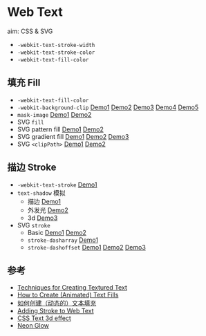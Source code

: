 # Web Text

aim: CSS & SVG

- ```-webkit-text-stroke-width```
- ```-webkit-text-stroke-color```
- ```-webkit-text-fill-color```

## 填充 Fill

- ```-webkit-text-fill-color```
- ```-webkit-background-clip```  [Demo1](./fill/background-clip-1.html) [Demo2](./fill/background-clip-2.html) [Demo3](./fill/background-clip-3.html) [Demo4](./fill/background-clip-4.html) [Demo5](./fill/background-clip-5.html) 
- ```mask-image``` [Demo1](./fill/mask-1.html) [Demo2](./fill/mask-2.html)
- SVG ```fill```
- SVG pattern fill [Demo1](./fill/svg-pattern-fill-1.html) [Demo2](./fill/svg-pattern-fill-2.html)
- SVG gradient fill [Demo1](./fill/svg-linear-gradient-fill-1.html) [Demo2](./fill/svg-radial-gradient-fill-1.html) [Demo3](./fill/svg-radial-gradient-fill-2.html)
- SVG ```<clipPath>``` [Demo1](./fill/svg-clip-path-1.html) [Demo2](./fill/svg-clip-path-2.html)

## 描边 Stroke

- ```-webkit-text-stroke``` [Demo1](./stroke/text-stroke-1.html)
- ```text-shadow``` 模拟
    - 描边 [Demo1](./stroke/text-shadow-1.html)
    - 外发光 [Demo2](./stroke/text-shadow-2.html)
    - 3d [Demo3](./stroke/text-shadow-3d-1.html)
- SVG ```stroke```
    - Basic [Demo1](./stroke/svg-stroke-1.html) [Demo2](./stroke/svg-stroke-2.html)
    - ```stroke-dasharray``` [Demo1](./stroke/svg-stroke-dasharray-1.html)
    - ```stroke-dashoffset``` [Demo1](./stroke/svg-stroke-dashoffset-1.html) [Demo2](./stroke/svg-stroke-dashoffset-2.html) [Demo3](./stroke/svg-stroke-dashoffset-3.html)

## 参考

- [Techniques for Creating Textured Text](https://tympanus.net/codrops/2013/12/02/techniques-for-creating-textured-text/)
- [How to Create (Animated) Text Fills](https://tympanus.net/codrops/2015/02/16/create-animated-text-fills/)
- [如何创建（动态的）文本填充](http://www.w3cplus.com/animation/create-animated-text-fills.html)
- [Adding Stroke to Web Text](https://css-tricks.com/adding-stroke-to-web-text/)
- [CSS Text 3d effect](https://codepen.io/lukemeyrick/pen/ObpLOe)
- [Neon Glow](https://codepen.io/FelixRilling/pen/qzfoc)
